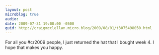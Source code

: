 ```yaml
---
layout: post
microblog: true
audio: 
date: 2009-07-31 19:00:00 -0500
guid: http://craigmcclellan.micro.blog/2009/08/01/t3075498050.html
---
```

For all you #cr2009 people, I just returned the hat that I bought week 4. I hope that makes you happy.
